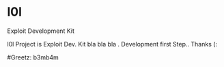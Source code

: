 # l0l
Exploit Development Kit

l0l Project is Exploit Dev. Kit bla bla bla . Development first Step.. Thanks (:

#Greetz: b3mb4m
